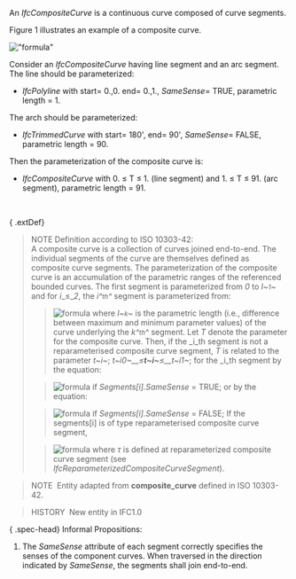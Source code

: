An _IfcCompositeCurve_ is a continuous curve composed of curve segments.

Figure 1 illustrates an example of a composite curve.

!["formula"](../../../figures/ifccompositecurve.png "Figure 1 &mdash; Composite curve")

Consider an _IfcCompositeCurve_ having line segment and an arc segment. The line should be parameterized:

* _IfcPolyline_ with start= 0.,0. end= 0.,1., _SameSense_= TRUE, parametric length = 1.

The arch should be parameterized:

* _IfcTrimmedCurve_ with start= 180', end= 90', _SameSense_= FALSE, parametric length = 90.

Then the parameterization of the composite curve is:

* _IfcCompositeCurve_ with 0. &le; T &le; 1. (line segment) and 1. &le; T &le; 91. (arc segment), parametric length = 91.

&nbsp;

{ .extDef}
> NOTE Definition according to ISO 10303-42:  
> A composite curve is a collection of curves joined end-to-end. The individual segments of the curve are themselves defined as composite curve segments. The parameterization of the composite curve is an accumulation of the parametric ranges of the referenced bounded curves. The first segment is parameterized from _0_ to _l~<small>1</small>~_ and for _i__&le;__2_, the _i^<small>th</small>^_ segment is parameterized from:
> 
>> ![formula](../../../figures/ifccompositecurve-math1.gif)
> where _l~<small>k</small>~_ is the parametric length (i.e., difference between maximum and minimum parameter values) of the curve underlying the _k^<small>th</small>^_ segment. Let _T_ denote the parameter for the composite curve. Then, if the _i_th segment is not a reparameterised composite curve segment, _T_ is related to the parameter _t~i~_; _t~i0~__&le;__t~i~__&le;__t~i1~_; for the _i_th segment by the equation:
> 
>> ![formula](../../../figures/ifccompositecurve-math2.gif) if _Segments[i].SameSense_ = TRUE;
> or by the equation:
> 
>> ![formula](../../../figures/ifccompositecurve-math3.gif) if _Segments[i].SameSense_ = FALSE;
> If the segments[i] is of type reparameterised composite curve segment,
> 
>> ![formula](../../../figures/ifccompositecurve-math4.gif) where _&tau;_ is defined at reparameterized composite curve segment (see _IfcReparameterizedCompositeCurveSegment_).


> 
> NOTE&nbsp; Entity adapted from **composite_curve** defined in ISO 10303-42.

> HISTORY&nbsp; New entity in IFC1.0

{ .spec-head}
Informal Propositions:

1. The _SameSense_ attribute of each segment correctly specifies the senses of the component curves. When traversed in the direction indicated by _SameSense_, the segments shall join end-to-end.